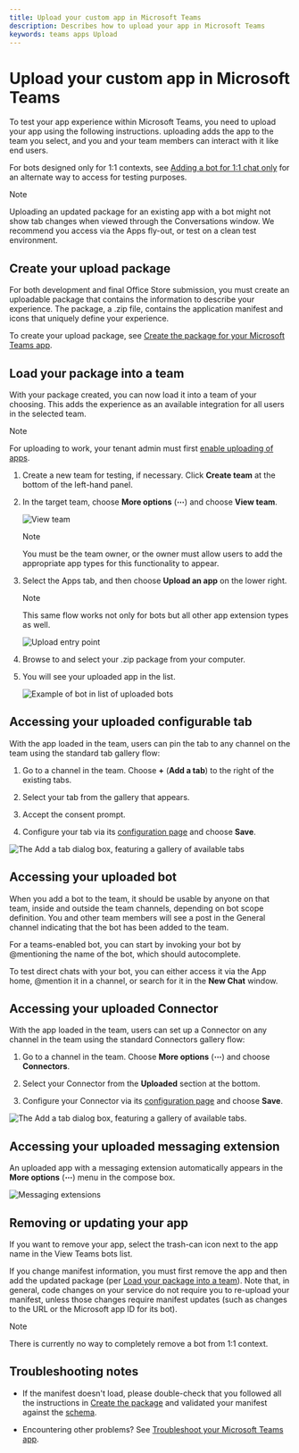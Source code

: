 ```yaml
---
title: Upload your custom app in Microsoft Teams
description: Describes how to upload your app in Microsoft Teams
keywords: teams apps Upload
---
```


# Upload your custom app in Microsoft Teams

To test your app experience within Microsoft Teams, you need to upload your app using the following instructions. uploading adds the app to the team you select, and you and your team members can interact with it like end users.

For bots designed only for 1:1 contexts, see [Adding a bot for 1:1 chat only](~/concepts/bots/bots-test#adding-a-bot-for-11-chat-only) for an alternate way to access for testing purposes.

> [!NOTE]
> Uploading an updated package for an existing app with a bot might not show tab changes when viewed through the Conversations window. We recommend you access via the Apps fly-out, or test on a clean test environment.

## Create your upload package

For both development and final Office Store submission, you must create an uploadable package that contains the information to describe your experience. The package, a .zip file, contains the application manifest and icons that uniquely define your experience.

To create your upload package, see [Create the package for your Microsoft Teams app](~/publishing/apps-package).

## Load your package into a team

With your package created, you can now load it into a team of your choosing. This adds the experience as an available integration for all users in the selected team.

> [!NOTE]
> For uploading to work, your tenant admin must first [enable uploading of apps](/microsoftteams/admin-settings).

1. Create a new team for testing, if necessary. Click **Create team** at the bottom of the left-hand panel.

2. In the target team, choose **More options** (**&#8943;**) and choose **View team**.

   ![View team](~/assets/images/tab_view_team.png)

   > [!NOTE]
   > You must be the team owner, or the owner must allow users to add the appropriate app types for this functionality to appear.

3. Select the Apps tab, and then choose **Upload an app** on the lower right.

   > [!NOTE]
   > This same flow works not only for bots but all other app extension types as well.

   ![Upload entry point](~/assets/images/uploadentrypoint.png)

4. Browse to and select your .zip package from your computer.

5. You will see your uploaded app in the list.

   ![Example of bot in list of uploaded bots](~/assets/images/botinlist.jpg)

## Accessing your uploaded configurable tab

With the app loaded in the team, users can pin the tab to any channel on the team using the standard tab gallery flow:

1. Go to a channel in the team. Choose **+** (**Add a tab**) to the right of the existing tabs.

2. Select your tab from the gallery that appears.

3. Accept the consent prompt.

4. Configure your tab via its [configuration page](~/concepts/tabs/tabs-configuration) and choose **Save**. 

  ![The Add a tab dialog box, featuring a gallery of available tabs](~/assets/images/tab_gallery.png)

## Accessing your uploaded bot
 
When you add a bot to the team, it should be usable by anyone on that team, inside and outside the team channels, depending on bot scope definition. You and other team members will see a post in the General channel indicating that the bot has been added to the team.

For a teams-enabled bot, you can start by invoking your bot by @mentioning the name of the bot, which should autocomplete.

To test direct chats with your bot, you can either access it via the App home, @mention it in a channel, or search for it in the **New Chat** window.

## Accessing your uploaded Connector

With the app loaded in the team, users can set up a Connector on any channel in the team using the standard Connectors gallery flow:

1. Go to a channel in the team. Choose **More options** (**&#8943;**) and choose **Connectors**.

2. Select your Connector from the **Uploaded** section at the bottom.

3. Configure your Connector via its [configuration page](~/concepts/connectors) and choose **Save**. 

  ![The Add a tab dialog box, featuring a gallery of available tabs.](~/assets/images/connector_gallery.png)

## Accessing your uploaded messaging extension

An uploaded app with a messaging extension automatically appears in the **More options** (**&#8943;**) menu in the compose box.

![Messaging extensions](~/assets/images/compose-extensions/cesampleapp.png)

## Removing or updating your app

If you want to remove your app, select the trash-can icon next to the app name in the View Teams bots list.  

If you change manifest information, you must first remove the app and then add the updated package (per [Load your package into a team](#load-your-package-into-a-team)). Note that, in general, code changes on your service do not require you to re-upload your manifest, unless those changes require manifest updates (such as changes to the URL or the Microsoft app ID for its bot). 

> [!NOTE]
> There is currently no way to completely remove a bot from 1:1 context.

## Troubleshooting notes

* If the manifest doesn't load, please double-check that you followed all the instructions in [Create the package](~/publishing/apps-package) and validated your manifest against the [schema](~/resources/schema/manifest-schema).

* Encountering other problems? See [Troubleshoot your Microsoft Teams app](~/troubleshoot/troubleshoot).
